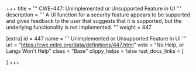 +++
title = '''
CWE-447: Unimplemented or Unsupported Feature in UI
'''
description	= '''
A UI function for a security feature appears to be supported and gives feedback to the user that suggests that it is supported, but the underlying functionality is not implemented.
'''
weight = 447

[extra]
id = 447
name = '''
Unimplemented or Unsupported Feature in UI
'''
url = "https://cwe.mitre.org/data/definitions/447.html"
vote = "No Help, or Langs Won't Help"
class = "Base"
clippy_helps = false
rust_docs_links = [
	
]
+++
